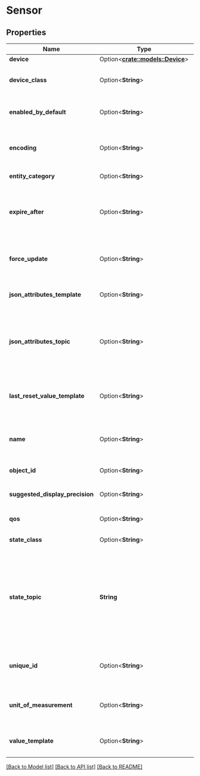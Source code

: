 # Sensor

## Properties

Name | Type | Description | Notes
------------ | ------------- | ------------- | -------------
**device** | Option<[**crate::models::Device**](Device.md)> |  | [optional]
**device_class** | Option<**String**> | The [type/class](/integrations/sensor/#device-class) of the sensor to set the icon in the frontend. The `device_class` can be `null`. (Default: None) | [optional]
**enabled_by_default** | Option<**String**> | Flag which defines if the entity should be enabled when first added. (Default: true) | [optional]
**encoding** | Option<**String**> | The encoding of the payloads received. Set to `\"\"` to disable decoding of incoming payload. (Default: utf-8) | [optional]
**entity_category** | Option<**String**> | The [category](https://developers.home-assistant.io/docs/core/entity#generic-properties) of the entity. (Default: None) | [optional]
**expire_after** | Option<**String**> | If set, it defines the number of seconds after the sensor's state expires, if it's not updated. After expiry, the sensor's state becomes `unavailable`. Default the sensors state never expires. | [optional]
**force_update** | Option<**String**> | Sends update events even if the value hasn't changed. Useful if you want to have meaningful value graphs in history. | [optional]
**json_attributes_template** | Option<**String**> | Defines a [template](/docs/configuration/templating/#using-templates-with-the-mqtt-integration) to extract the JSON dictionary from messages received on the `json_attributes_topic`. | [optional]
**json_attributes_topic** | Option<**String**> | The MQTT topic subscribed to receive a JSON dictionary payload and then set as sensor attributes. Implies `force_update` of the current sensor state when a message is received on this topic. | [optional]
**last_reset_value_template** | Option<**String**> | Defines a [template](/docs/configuration/templating/#using-templates-with-the-mqtt-integration) to extract the last_reset. Available variables: `entity_id`. The `entity_id` can be used to reference the entity's attributes. | [optional]
**name** | Option<**String**> | The name of the MQTT sensor. Can be set to `null` if only the device name is relevant. (Default: MQTT Sensor) | [optional]
**object_id** | Option<**String**> | Used instead of `name` for automatic generation of `entity_id` | [optional]
**suggested_display_precision** | Option<**String**> | The number of decimals which should be used in the sensor's state after rounding. | [optional]
**qos** | Option<**String**> | The maximum QoS level to be used when receiving and publishing messages. | [optional]
**state_class** | Option<**String**> | The [state_class](https://developers.home-assistant.io/docs/core/entity/sensor#available-state-classes) of the sensor. (Default: None) | [optional]
**state_topic** | **String** | The MQTT topic subscribed to receive sensor values. If `device_class`, `state_class`, `unit_of_measurement` or `suggested_display_precision` is set, and a numeric value is expected, an empty value `''` will be ignored and will not update the state, a `'null'` value will set the sensor to an `unknown` state. The `device_class` can be `null`. (Default: None) | 
**unique_id** | Option<**String**> | An ID that uniquely identifies this sensor. If two sensors have the same unique ID, Home Assistant will raise an exception. | [optional]
**unit_of_measurement** | Option<**String**> | Defines the units of measurement of the sensor, if any. The `unit_of_measurement` can be `null`. (Default: None) | [optional]
**value_template** | Option<**String**> | Defines a [template](/docs/configuration/templating/#using-templates-with-the-mqtt-integration) to extract the value. If the template throws an error, the current state will be used instead. | [optional]

[[Back to Model list]](../README.md#documentation-for-models) [[Back to API list]](../README.md#documentation-for-api-endpoints) [[Back to README]](../README.md)



